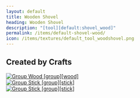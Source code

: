 ```yaml
---
layout: default
title: Wooden Shovel
heading: Wooden Shovel
description: "[tool][default:shovel_wood]"
permalink: /items/default-shovel-wood/
icon: /items/textures/default_tool_woodshovel.png
---
```



## Created by Crafts

<div class="craft">
    <div>
        <span><a href="{{site.baseurl}}/items/group-wood/"><img src="{{site.baseurl}}/assets/img/items/group.png" data-toggle="tooltip" title="Group Wood [group][wood]"></a></span>
        <span></span>
        <span></span>
    </div>
    <div>
        <span><a href="{{site.baseurl}}/items/group-stick/"><img src="{{site.baseurl}}/assets/img/items/group.png" data-toggle="tooltip" title="Group Stick [group][stick]"></a></span>
        <span></span>
        <span></span>
    </div>
    <div>
        <span><a href="{{site.baseurl}}/items/group-stick/"><img src="{{site.baseurl}}/assets/img/items/group.png" data-toggle="tooltip" title="Group Stick [group][stick]"></a></span>
        <span></span>
        <span></span>
    </div>
</div>
